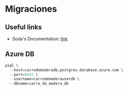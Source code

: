 # Migraciones

## Useful links

- Soda's Documentation: [link](https://gobuffalo.io/documentation/database/soda/)

## Azure DB

```r
psql \
  --host=carrodemaderadb.postgres.database.azure.com \
  --port=5432 \
  --username=carrodemaderauserdb \
  --dbname=carro_de_madera_db
```
